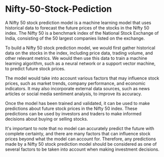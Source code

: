 # Nifty-50-Stock-Pediction
A Nifty 50 stock prediction model is a machine learning model that uses historical data to forecast the future prices of the stocks in the Nifty 50 index. The Nifty 50 is a benchmark index of the National Stock Exchange of India, consisting of the 50 largest companies listed on the exchange.

To build a Nifty 50 stock prediction model, we would first gather historical data on the stocks in the index, including price data, trading volume, and other relevant metrics. We would then use this data to train a machine learning algorithm, such as a neural network or a support vector machine, to predict future stock prices.

The model would take into account various factors that may influence stock prices, such as market trends, company performance, and economic indicators. It may also incorporate external data sources, such as news articles or social media sentiment analysis, to improve its accuracy.

Once the model has been trained and validated, it can be used to make predictions about future stock prices in the Nifty 50 index. These predictions can be used by investors and traders to make informed decisions about buying or selling stocks.

It's important to note that no model can accurately predict the future with complete certainty, and there are many factors that can influence stock prices beyond what the model can account for. Therefore, any predictions made by a Nifty 50 stock prediction model should be considered as one of several factors to be taken into account when making investment decisions.

